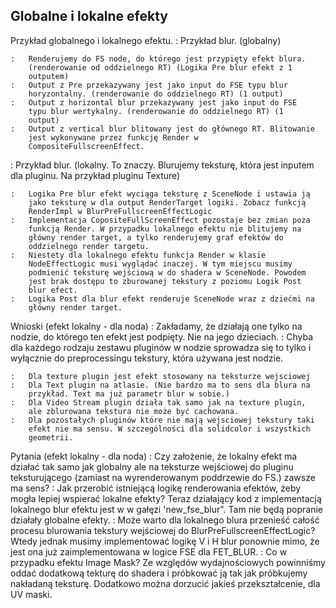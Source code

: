 Globalne i lokalne efekty
-------------------------

Przykład globalnego i lokalnego efektu.
:   Przykład blur. (globalny)

    :   Renderujemy do FS node, do którego jest przypięty efekt blura.
        (renderowanie od oddzielnego RT) (Logika Pre blur efekt z 1
        outputem)
    :   Output z Pre przekazywany jest jako input do FSE typu blur
        horyzontalny. (renderowanie do oddzielnego RT) (1 output)
    :   Output z horizontal blur przekazywany jest jako input do FSE
        typu blur wertykalny. (renderowanie do oddzielnego RT) (1
        output)
    :   Output z vertical blur blitowany jest do głównego RT. Blitowanie
        jest wykonywane przez funkcję Render w
        CompositeFullscreenEffect.

<!-- -->

:   Przykład blur. (lokalny. To znaczy. Blurujemy teksturę, która jest
    inputem dla pluginu. Na przykład pluginu Texture)

    :   Logika Pre blur efekt wyciąga teksturę z SceneNode i ustawia ją
        jako teksturę w dla output RenderTarget logiki. Zobacz funkcją
        RenderImpl w BlurPreFullscreenEffectLogic
    :   Implementacja CopositeFullScreenEffect pozostaje bez zmian poza
        funkcją Render. W przypadku lokalnego efektu nie blitujemy na
        główny render target, a tylko renderujemy graf efektów do
        oddzielnego render targetu.
    :   Niestety dla lokalnego efektu funkcja Render w klasie
        NodeEffectLogic musi wyglądać inaczej. W tym miejscu musimy
        podmienić teksturę wejściową w do shadera w SceneNode. Powodem
        jest brak dostępu to zburowanej tekstury z poziomu Logik Post
        blur efect.
    :   Logika Post dla blur efekt renderuje SceneNode wraz z dziećmi na
        główny render target.

<!-- -->

Wnioski (efekt lokalny - dla noda)
:   Zakładamy, że działają one tylko na nodzie, do którego ten efekt
    jest podpięty. Nie na jego dzieciach.
:   Chyba dla każdego rodzaju zestawu pluginów w nodzie sprowadza się to
    tylko i wyłącznie do preprocessingu tekstury, która używana jest
    nodzie.

    :   Dla texture plugin jest efekt stosowany na teksturze wejsciowej
    :   Dla Text plugin na atlasie. (Nie bardzo ma to sens dla blura na
        przykład. Text ma już parametr blur w sobie.)
    :   Dla Video Stream plugin działa tak samo jak na texture plugin,
        ale zblurowana tekstura nie może być cachowana.
    :   Dla pozostałych pluginów które nie mają wejsciowej tekstury taki
        efekt nie ma sensu. W szczególności dla solidcolor i wszystkich
        geometrii.

<!-- -->

Pytania (efekt lokalny - dla noda)
:   Czy założenie, że lokalny efekt ma działać tak samo jak globalny ale
    na teksturze wejściowej do pluginu teksturującego (zamiast na
    wyrenderowanym poddrzewie do FS.) zawsze ma sens?
:   Jak przerobić istniejącą logikę renderowania efektów, żeby mogła
    lepiej wspierać lokalne efekty? Teraz działający kod z implementacją
    lokalnego blur efektu jest w w gałęzi 'new\_fse\_blur". Tam nie będą
    popranie działały globalne efekty.
:   Może warto dla lokalnego blura przenieść całość procesu blurowania
    tekstury wejściowej do BlurPreFullscreenEffectLogic? Wtedy jednak
    musimy implementować logikę V i H blur ponownie mimo, że jest ona
    już zaimplementowana w logice FSE dla FET\_BLUR.
:   Co w przypadku efektu Image Mask? Ze względów wydajnościowych
    powinniśmy oddać dodatkową tekturę do shadera i próbkować ją tak jak
    próbkujemy nakładaną teksturę. Dodatkowo można dorzucić jakieś
    przekształcenie, dla UV maski.